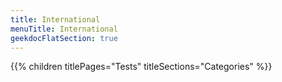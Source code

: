 ```yaml
---
title: International
menuTitle: International 
geekdocFlatSection: true
---
```


{{% children titlePages="Tests" titleSections="Categories" %}}